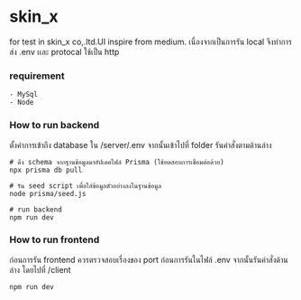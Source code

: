 # skin_x
for test in skin_x co,.ltd.UI inspire from medium.
เนื่องจากเป็นการรัน local จึงทำการส่ง .env เเละ protocal ใช้เป็น http 

### requirement
    - MySql
    - Node

### How to run backend
ตั้งค่าการเข้าถึง database ใน /server/.env จากนั้นเข้าไปที่ folder รันคำสั่งตามด้านล่าง
```
# ดึง schema จากฐานข้อมูลมาอัปเดตไฟล์ Prisma (ใช้ทดสอบการเชื่อมต่อด้วย)
npx prisma db pull

# รัน seed script เพื่อใส่ข้อมูลตัวอย่างลงในฐานข้อมูล
node prisma/seed.js

# run backend
npm run dev

```

### How to run frontend
ก่อนการรัน frontend ควรตรวจสอบเรื่องของ port ก่อนการรันในไฟล์ .env จากนั้นรันคำสั่งด้านล่าง โดยไปที่ /client
```
npm run dev
```
